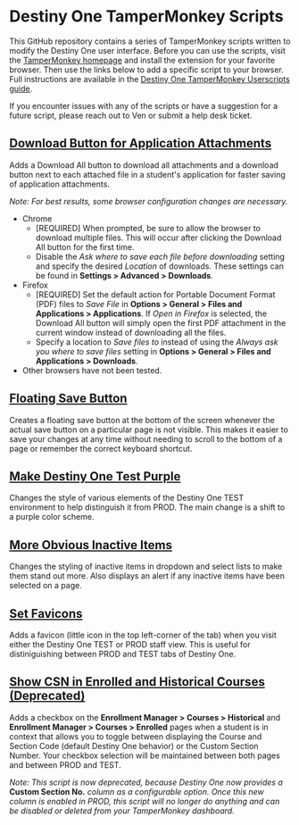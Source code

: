 # Destiny One TamperMonkey Scripts
This GitHub repository contains a series of TamperMonkey scripts written to modify the Destiny One user interface. Before you can use the scripts, visit the [TamperMonkey homepage](https://www.tampermonkey.net/) and install the extension for your favorite browser. Then use the links below to add a specific script to your browser. Full instructions are available in the [Destiny One TamperMonkey Userscripts guide](https://ucdavis.app.box.com/file/745737709189).

If you encounter issues with any of the scripts or have a suggestion for a future script, please reach out to Ven or submit a help desk ticket.

## [Download Button for Application Attachments](https://github.com/venmey/Destiny-One-TamperMonkey-Scripts/raw/main/downloadButtonForApplicationAttachments.user.js)
Adds a Download All button to download all attachments and a download button next to each attached file in a student's application for faster saving of application attachments.

*Note: For best results, some browser configuration changes are necessary.*
* Chrome
  * [REQUIRED] When prompted, be sure to allow the browser to download multiple files. This will occur after clicking the Download All button for the first time.
  * Disable the *Ask where to save each file before downloading* setting and specify the desired *Location* of downloads. These settings can be found in **Settings > Advanced > Downloads**.
* Firefox
  * [REQUIRED] Set the default action for Portable Document Format (PDF) files to *Save File* in **Options > General > Files and Applications > Applications**. If *Open in Firefox* is selected, the Download All button will simply open the first PDF attachment in the current window instead of downloading all the files.
  * Specify a location to *Save files to* instead of using the *Always ask you where to save files* setting in **Options > General > Files and Applications > Downloads**.
* Other browsers have not been tested.

## [Floating Save Button](https://github.com/venmey/Destiny-One-TamperMonkey-Scripts/raw/main/floatingButtons.user.js)
Creates a floating save button at the bottom of the screen whenever the actual save button on a particular page is not visible. This makes it easier to save your changes at any time without needing to scroll to the bottom of a page or remember the correct keyboard shortcut.

## [Make Destiny One Test Purple](https://github.com/venmey/Destiny-One-TamperMonkey-Scripts/raw/main/makeDestinyTestBlue.user.js)
Changes the style of various elements of the Destiny One TEST environment to help distinguish it from PROD. The main change is a shift to a purple color scheme.

## [More Obvious Inactive Items](https://github.com/venmey/Destiny-One-TamperMonkey-Scripts/raw/main/moreObviousInactiveItems.user.js)
Changes the styling of inactive items in dropdown and select lists to make them stand out more. Also displays an alert if any inactive items have been selected on a page.

## [Set Favicons](https://github.com/venmey/Destiny-One-TamperMonkey-Scripts/raw/main/favIcons.user.js)
Adds a favicon (little icon in the top left-corner of the tab) when you visit either the Destiny One TEST or PROD staff view. This is useful for distiniguishing between PROD and TEST tabs of Destiny One.

## [Show CSN in Enrolled and Historical Courses (Deprecated)](https://github.com/venmey/Destiny-One-TamperMonkey-Scripts/raw/main/showCsn.user.js)
Adds a checkbox on the **Enrollment Manager > Courses > Historical** and **Enrollment Manager > Courses > Enrolled** pages when a student is in context that allows you to toggle between displaying the Course and Section Code (default Destiny One behavior) or the Custom Section Number. Your checkbox selection will be maintained between both pages and between PROD and TEST.

*Note: This script is now deprecated, because Destiny One now provides a* **Custom Section No.** *column as a configurable option. Once this new column is enabled in PROD, this script will no longer do anything and can be disabled or deleted from your TamperMonkey dashboard.*